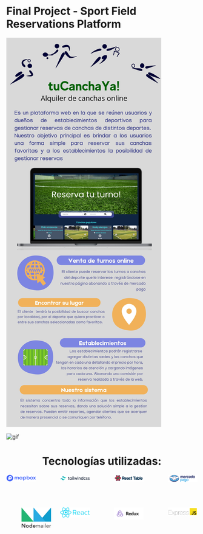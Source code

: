 <!-- @format -->

# Final Project - Sport Field Reservations Platform
<p>
<img src="https://github.com/danmera1980/PF-Reserva-Canchas/blob/71b1800a65c8c813ca2a76c49c754450fa47facf/client/src/assets/img/Sport%20Field%20Reservations%20Platform.jpg" alt="main"/>
</p>

<p>
<img src="https://github.com/danmera1980/PF-Reserva-Canchas/blob/53f37db8802377521d8b653add374ec74d07cf13/client/src/assets/img/tuCanchaYaMockup.gif" alt="gif"/>
</p>

<h1 align="center">Tecnologías utilizadas: </h1>

<div style="display:grid;grid-template-columns: repeat(4, 1fr);gap:4rem;place-content:center">
<a href="https://www.mapbox.com/"><img src="client\src\assets\img\Mapbox_Logo.png" alt="mapbox" width="200"/></a>
<a href="https://tailwindcss.com/"><img src="client\src\assets\img\tailwind-css.svg" alt="tailwind" width="200"/></a>
<a href="https://react-table.tanstack.com/"><img src="client\src\assets\img\reactTable.svg" alt="reactTable" width="200"/></a>
<a href="https://www.mercadopago.com"><img src="client\src\assets\img\mercado-pago-logo.png" alt="mercadoPago" width="210"/></a>
<a href="https://nodemailer.com/about/"><img src="client\src\assets\img\nodeMailer.png" alt="nodeMailer" width="120" style="margin-left:2.5rem"/></a>
<a href="https://reactjs.org/"><img src="client\src\assets\img\react.png" alt="reactTable" width="200"/></a>
<a href="https://redux.js.org/"><img src="client\src\assets\img\redux.png" alt="reactTable" width="200"/></a>
<a href="http://expressjs.com/"><img src="client\src\assets\img\ExpressJS.png" alt="reactTable" width="200"/></a>
</div>



<!-- ## Objetivos del Proyecto

- Construir una App utilizando React, Redux, Node, Sequelize y otros frameworks.
- Afirmar y conectar los conceptos aprendidos en la carrera.
- Aprender mejores prácticas.
- Aprender y practicar el workflow de GIT.
- Usar y practicar testing.

## Horarios y Fechas

El proyecto tendrá una duración máxima de tres semanas. En el caso de que completan todas las tareas antes de dicho lapso podrán avisar a su Instructor para coordinar una fecha de presentación del trabajo (DEMO).

## Comenzando

1.  Crear User Stories.
2.  Determinar la prioridad de las User Stories.
3.  Estimar el tiempo final con el uso de Story Points.
4.  Desglosar las tareas necesarias para llevar a cabo cada User Story.
5.  Dividir los User Stories en tres Sprints.

**IMPORTANTE:** Es necesario contar minimamente con la última versión estable de Node y NPM. Asegurarse de contar con ella para poder instalar correctamente las dependencias necesarias para correr el proyecto.

Actualmente las versiones necesarias son:

- **Node**: 12.18.3 o mayor
- **NPM**: 6.14.16 o mayor

Para verificar que versión tienen instalada:

> node -v
>
> npm -v

## BoilerPlate

El boilerplate cuenta con dos carpetas: `api` y `client`. En estas carpetas estará el código del back-end y el front-end respectivamente.

En `api` crear un archivo llamado: `.env` que tenga la siguiente forma:

```
DB_USER=usuariodepostgres
DB_PASSWORD=passwordDePostgres
DB_HOST=localhost
```

Reemplazar `usuariodepostgres` y `passwordDePostgres` con tus propias credenciales para conectarte a postgres. Este archivo va ser ignorado en la subida a github, ya que contiene información sensible (las credenciales).

Adicionalmente será necesario que creen desde psql una base de datos llamada `canchas`.

El contenido de `client` fue creado usando: Create React App.

## Enunciado

La idea general es crear una aplicación en la cual se pueda:

- Como usuario:
- Visualizar las canchas deportivas cercanas a una ubicación.
- Poder filtrar la búsqueda por localidad, tipo de deporte.
- Agendar un horario para uso de canchas.
- Como Establecimiento.
- Agregar una cancha para que usuarios la puedan reservar.

#### Tecnologías necesarias:

- [ ] React
- [ ] Redux
- [ ] Express
- [ ] Sequelize - Postgres

#### Frontend

Se debe desarrollar una aplicación de React/Redux que contenga las siguientes pantallas/rutas.

**Pagina inicial**: deben armar una landing page con

- [ ] Alguna imagen de fondo representativa al proyecto
- [ ] Input de búsqueda para encontrar canchas por:
- [ ] Nombre
- [ ] Ubicación
- [ ] Tipo de deporte

**Ruta resultados**: debe contener

- [ ] Input de búsqueda para encontrar canchas.
- [ ] Área donde se verá el listado de canchas. Al iniciar deberá cargar los primeros resultados obtenidos y deberá mostrar su:
- Imagen de la cancha
- Nombre del establecimiento
- Ubicación
- Descripción
- Tipo de Deporte
- Precio de alquiler y tiempo
- Botón de favorito
- [ ] Botones/Opciones para filtrar por tipo de deporte, y precio.
- [ ] Botones/Opciones para ordenar tanto ascendentemente como descendentemente los establecimientos por orden de precio como por nombre de establecimiento.
- [ ] Paginado para ir buscando y mostrando las siguientes canchas, 10 canchas por pagina, mostrando las primeras 9 en la primer pagina.
- [ ] Mapa con las ubicaciones de los establecimientos cercanos a una area seleccionada.

**Ruta de detalle del establecimiento**: debe contener

- [ ] Nombre del establecimiento
- [ ] Ubicación
- [ ] Imágenes de las canchas
- [ ] Descripción
- [ ] Calendario disponible
- [ ] Precio
- [ ] Mapa con ubicación

**Ruta de formulario del nuevo establecimiento**: debe contener

- [ ] Nombre del establecimiento
- [ ] Ubicación
- [ ] Creación de canchas/productos
- [ ] Nombre
- [ ] Imágenes de las canchas
- [ ] Descripción
- [ ] Calendario disponible
- [ ] Precio

**Ruta de detalle del Usuario**: debe contener

- [ ] Nombre
- [ ] Foto
- [ ] Reservas
- Actuales
- Pasadas
- Canceladas
- [ ] Pagos o Transacciones
- Pagadas
- Pendientes

**Ruta de formulario de nuevo Usuario**: debe contener

- [ ] Nombre
- [ ] Foto

> Es requisito que los formulario de creación estén validados con JavaScript y no sólo con validaciones HTML. Pueden agregar las validaciones que consideren.

#### Base de datos

El modelo de la base de datos deberá tener las siguientes entidades (Aquellas propiedades marcadas con asterisco deben ser obligatorias):

- [ ] Usuario con las siguientes propiedades:

- ID (Código de 3 letras) \*
- Nombre \*

- Crear las respectivas relaciones.

#### Backend

Se debe desarrollar un servidor en Node/Express con las siguientes rutas:

**Usuarios**

- [ ] **GET /users**:
- Deberán traer todos los usuarios desde la base de datos.
- [ ] **GET /users/{idUser}**:
- Obtener el detalle de un usuario en particular.
- Debe traer solo los datos pedidos en la ruta de detalle de usuario.
- Incluir los datos de las reservas realizadas anteriormente.
- [ ] **GET /users?name="..."**:
- Obtener los usuarios que coincidan con el nombre pasado como query parameter (No necesariamente tiene que ser una matcheo exacto).
- Si no existe ningún usuario mostrar un mensaje adecuado.
- [ ] **POST /user**:
- Recibe los datos recolectados desde el formulario controlado de la ruta de creación de usuario por body.
- Crea un usuario en la base de datos.

**Establecimientos**

- [ ] **GET /establishment**:
- Deberán traer todos los establecimientos desde la base de datos.
- [ ] **GET /establishment/{idEstablishment}**:
- Obtener el detalle de un establecimiento en particular.
- Debe traer solo los datos pedidos en la ruta de detalle de establecimientos.
- Incluir los datos de las canchas.
- [ ] **GET /establishment?name="..."**:
- Obtener los establecimientos que coincidan con el nombre pasado como query parameter (No necesariamente tiene que ser una matcheo exacto).
- Si no existe ningún establecimiento mostrar un mensaje adecuado.
- [ ] **POST /establishment**:
- Recibe los datos recolectados desde el formulario controlado de la ruta de creación de establecimiento por body.
- Crea un establecimientos en la base de datos.

#### Testing

- [ ] Al menos tener un componente del frontend con sus tests respectivos.
- [ ] Al menos tener una ruta del backend con sus tests respectivos.
- [ ] Al menos tener un modelo de la base de datos con sus tests respectivos. -->
